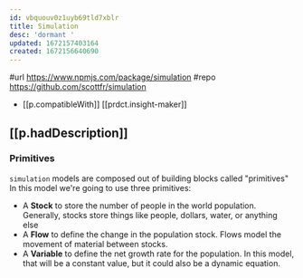 ```yaml
---
id: vbquouv0z1uyb69tld7xblr
title: Simulation
desc: 'dormant '
updated: 1672157403164
created: 1672156640690
---
```


#url https://www.npmjs.com/package/simulation
#repo https://github.com/scottfr/simulation

- [[p.compatibleWith]] [[prdct.insight-maker]]

## [[p.hadDescription]]

### Primitives

`simulation` models are composed out of building blocks called "primitives" In this model we're going to use three primitives:

-   A **Stock** to store the number of people in the world population. Generally, stocks store things like people, dollars, water, or anything else
-   A **Flow** to define the change in the population stock. Flows model the movement of material between stocks.
-   A **Variable** to define the net growth rate for the population. In this model, that will be a constant value, but it could also be a dynamic equation.